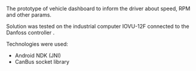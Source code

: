 The prototype of vehicle dashboard to inform the driver about speed, RPM and other params.

Solution was tested on the industrial computer IOVU-12F connected to the Danfoss controller .

Technologies were used:
- Android NDK (JNI)
- CanBus socket library
